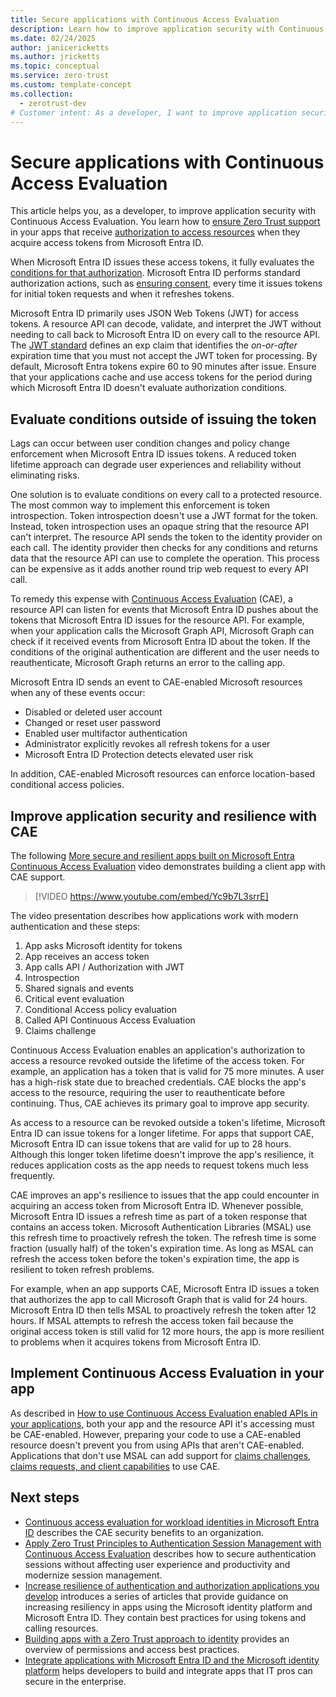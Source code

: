 ```yaml
---
title: Secure applications with Continuous Access Evaluation
description: Learn how to improve application security with Continuous Access Evaluation and acquire access tokens from Microsoft Entra ID.
ms.date: 02/24/2025
author: janicericketts
ms.author: jricketts
ms.topic: conceptual
ms.service: zero-trust
ms.custom: template-concept
ms.collection:
  - zerotrust-dev
# Customer intent: As a developer, I want to improve application security with Continuous Access Evaluation. I want to learn how to ensure Zero Trust support in my apps that receive authorization to access resources when they acquire access tokens from Microsoft Entra ID.
---
```

# Secure applications with Continuous Access Evaluation

This article helps you, as a developer, to improve application security with Continuous Access Evaluation. You learn how to [ensure Zero Trust support](overview.md) in your apps that receive [authorization to access resources](acquire-application-authorization-to-access-resources.md) when they acquire access tokens from Microsoft Entra ID.

When Microsoft Entra ID issues these access tokens, it fully evaluates the [conditions for that authorization](/entra/identity/conditional-access/overview). Microsoft Entra ID performs standard authorization actions, such as [ensuring consent](identity.md), every time it issues tokens for initial token requests and when it refreshes tokens.

Microsoft Entra ID primarily uses JSON Web Tokens (JWT) for access tokens. A resource API can decode, validate, and interpret the JWT without needing to call back to Microsoft Entra ID on every call to the resource API. The [JWT standard](https://www.rfc-editor.org/rfc/rfc7519) defines an exp claim that identifies the *on-or-after* expiration time that you must not accept the JWT token for processing. By default, Microsoft Entra tokens expire 60 to 90 minutes after issue. Ensure that your applications cache and use access tokens for the period during which Microsoft Entra ID doesn't evaluate authorization conditions.

## Evaluate conditions outside of issuing the token

Lags can occur between user condition changes and policy change enforcement when Microsoft Entra ID issues tokens. A reduced token lifetime approach can degrade user experiences and reliability without eliminating risks.

One solution is to evaluate conditions on every call to a protected resource. The most common way to implement this enforcement is token introspection. Token introspection doesn't use a JWT format for the token. Instead, token introspection uses an opaque string that the resource API can't interpret. The resource API sends the token to the identity provider on each call. The identity provider then checks for any conditions and returns data that the resource API can use to complete the operation. This process can be expensive as it adds another round trip web request to every API call.

To remedy this expense with [Continuous Access Evaluation](/entra/identity/conditional-access/concept-continuous-access-evaluation) (CAE), a resource API can listen for events that Microsoft Entra ID pushes about the tokens that Microsoft Entra ID issues for the resource API. For example, when your application calls the Microsoft Graph API, Microsoft Graph can check if it received events from Microsoft Entra ID about the token. If the conditions of the original authentication are different and the user needs to reauthenticate, Microsoft Graph returns an error to the calling app.

Microsoft Entra ID sends an event to CAE-enabled Microsoft resources when any of these events occur:

- Disabled or deleted user account
- Changed or reset user password
- Enabled user multifactor authentication
- Administrator explicitly revokes all refresh tokens for a user
- Microsoft Entra ID Protection detects elevated user risk

In addition, CAE-enabled Microsoft resources can enforce location-based conditional access policies.

## Improve application security and resilience with CAE

The following [More secure and resilient apps built on Microsoft Entra Continuous Access Evaluation](https://www.youtube.com/watch?v=Yc9b7L3srrE) video demonstrates building a client app with CAE support.

> [!VIDEO https://www.youtube.com/embed/Yc9b7L3srrE]

The video presentation describes how applications work with modern authentication and these steps:

1. App asks Microsoft identity for tokens
1. App receives an access token
1. App calls API / Authorization with JWT
1. Introspection
1. Shared signals and events
1. Critical event evaluation
1. Conditional Access policy evaluation
1. Called API Continuous Access Evaluation
1. Claims challenge

Continuous Access Evaluation enables an application's authorization to access a resource revoked outside the lifetime of the access token. For example, an application has a token that is valid for 75 more minutes. A user has a high-risk state due to breached credentials. CAE blocks the app's access to the resource, requiring the user to reauthenticate before continuing. Thus, CAE achieves its primary goal to improve app security.

As access to a resource can be revoked outside a token's lifetime, Microsoft Entra ID can issue tokens for a longer lifetime. For apps that support CAE, Microsoft Entra ID can issue tokens that are valid for up to 28 hours. Although this longer token lifetime doesn't improve the app's resilience, it reduces application costs as the app needs to request tokens much less frequently.

CAE improves an app's resilience to issues that the app could encounter in acquiring an access token from Microsoft Entra ID. Whenever possible, Microsoft Entra ID issues a refresh time as part of a token response that contains an access token. Microsoft Authentication Libraries (MSAL) use this refresh time to proactively refresh the token. The refresh time is some fraction (usually half) of the token's expiration time. As long as MSAL can refresh the access token before the token's expiration time, the app is resilient to token refresh problems.

For example, when an app supports CAE, Microsoft Entra ID issues a token that authorizes the app to call Microsoft Graph that is valid for 24 hours. Microsoft Entra ID then tells MSAL to proactively refresh the token after 12 hours. If MSAL attempts to refresh the access token fail because the original access token is still valid for 12 more hours, the app is more resilient to problems when it acquires tokens from Microsoft Entra ID.

## Implement Continuous Access Evaluation in your app

As described in [How to use Continuous Access Evaluation enabled APIs in your applications](/entra/identity-platform/app-resilience-continuous-access-evaluation?tabs=dotnet), both your app and the resource API it's accessing must be CAE-enabled. However, preparing your code to use a CAE-enabled resource doesn't prevent you from using APIs that aren't CAE-enabled. Applications that don't use MSAL can add support for [claims challenges, claims requests, and client capabilities](/entra/identity-platform/claims-challenge?tabs=dotnet) to use CAE.

## Next steps

- [Continuous access evaluation for workload identities in Microsoft Entra ID](/entra/identity/conditional-access/concept-continuous-access-evaluation-workload) describes the CAE security benefits to an organization.
- [Apply Zero Trust Principles to Authentication Session Management with Continuous Access Evaluation](https://techcommunity.microsoft.com/t5/security-compliance-and-identity/apply-zero-trust-principles-to-authentication-session-management/ba-p/3615343) describes how to secure authentication sessions without affecting user experience and productivity and modernize session management.
- [Increase resilience of authentication and authorization applications you develop](/entra/architecture/resilience-app-development-overview) introduces a series of articles that provide guidance on increasing resiliency in apps using the Microsoft identity platform and Microsoft Entra ID. They contain best practices for using tokens and calling resources.
- [Building apps with a Zero Trust approach to identity](identity.md) provides an overview of permissions and access best practices.
- [Integrate applications with Microsoft Entra ID and the Microsoft identity platform](integrate-apps-microsoft-identity-platform.md) helps developers to build and integrate apps that IT pros can secure in the enterprise.
